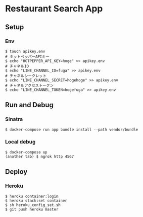 # Restaurant Search App

## Setup
### Env
```
$ touch apikey.env
# ホットペッパーAPIキー
$ echo "HOTPEPPER_API_KEY=hoge" >> apikey.env
# チャネルID
$ echo "LINE_CHANNEL_ID=fuga" >> apikey.env
# チャネルシークレット
$ echo "LINE_CHANNEL_SECRET=hogehoge" >> apikey.env
# チャネルアクセストークン
$ echo "LINE_CHANNEL_TOKEN=hogefuga" >> apikey.env
```

## Run and Debug
### Sinatra
```
$ docker-compose run app bundle install --path vendor/bundle
```

### Local debug
```
$ docker-compose up
(another tab) $ ngrok http 4567
```

## Deploy
### Heroku
```
$ heroku container:login
$ heroku stack:set container
$ sh heroku_config_set.sh
$ git push heroku master
```